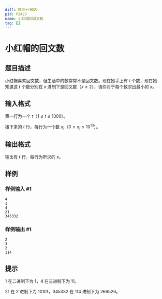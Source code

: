 ```yaml
---
diff: 提高+/省选-
pid: P2425
name: 小红帽的回文数
tag: []
---
```

# 小红帽的回文数
## 题目描述

小红帽喜欢回文数，但生活中的数常常不是回文数。现在她手上有 $t$ 个数，现在她知道这 $t$ 个数分别在 $x$ 进制下是回文数（$x \ge 2$），请你对于每个数求出最小的 $x$。
## 输入格式

第一行为一个 $t$（$1 \le t \le 1000$）。

接下来的 $t$ 行，每行为一个数 $a_i$（$0 \le a_i \le 10 ^ {10}$）。
## 输出格式

输出有 $t$ 行，每行为所求的 $x$。
## 样例

### 样例输入 #1
```
4
1
4
21
345332
```
### 样例输出 #1
```
2
3
2
114
```
## 提示

$1$ 在二进制下为 $1$，$4$ 在三进制下为 $11$。

$21$ 在 $2$ 进制下为 $10101$，$345332$ 在 $114$ 进制下为 $266526$。
